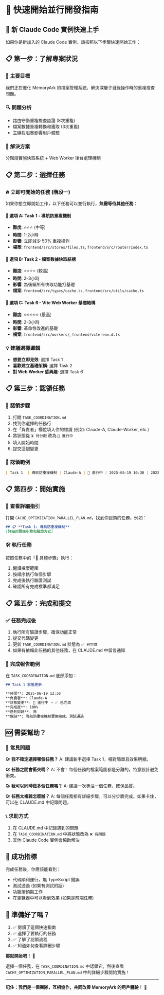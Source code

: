 # 🚀 快速開始並行開發指南

## 👋 **新 Claude Code 實例快速上手**

如果你是新加入的 Claude Code 實例，請按照以下步驟快速開始工作：

## 📋 **第一步：了解專案狀況**

### 🎯 **主要目標**
我們正在優化 MemoryArk 的檔案管理系統，解決深層子目錄操作時的重複檢查問題。

### 🔍 **問題分析**
- 路由守衛重複檢查認證 (8次重複)
- 檔案數據重複轉換和獲取 (3次重複)
- 主線程阻塞影響用戶體驗

### 🎁 **解決方案**
分階段實施快取系統 + Web Worker 後台處理機制

## 📋 **第二步：選擇任務**

### 🔥 **立即可開始的任務** (階段一)

如果你想立即開始工作，以下任務可以並行執行，**無需等待其他任務**：

#### **🎯 選項 A: Task 1 - 導航防重複機制**
- **難度**: ⭐⭐⭐ (中等)
- **時間**: 1-2小時  
- **影響**: 立即減少 50% 重複操作
- **檔案**: `frontend/src/stores/files.ts`, `frontend/src/router/index.ts`

#### **🎯 選項 B: Task 2 - 檔案數據快取結構**
- **難度**: ⭐⭐⭐⭐ (較高)
- **時間**: 2-3小時
- **影響**: 為後續所有快取功能打基礎
- **檔案**: `frontend/src/types/cache.ts`, `frontend/src/utils/cache.ts`

#### **🎯 選項 C: Task 6 - Vite Web Worker 基礎結構**
- **難度**: ⭐⭐⭐⭐⭐ (最高)
- **時間**: 2-3小時
- **影響**: 革命性改進的基礎
- **檔案**: `frontend/src/workers/`, `frontend/vite-env.d.ts`

### 💡 **建議選擇邏輯**
- **想要立即見效**: 選擇 Task 1
- **喜歡建立基礎架構**: 選擇 Task 2
- **對 Web Worker 感興趣**: 選擇 Task 6

## 📋 **第三步：認領任務**

### 🔄 **認領步驟**
1. 打開 `TASK_COORDINATION.md`
2. 找到你選擇的任務行
3. 在「負責者」欄位填入你的標識 (例如: Claude-A, Claude-Worker, etc.)
4. 將狀態從 `⏳ 待分配` 改為 `🚧 進行中`
5. 填入開始時間
6. 提交這個變更

### 📝 **認領範例**
```markdown
| Task 1  | 導航防重複機制 | Claude-A | 🚧 進行中 | 2025-06-19 10:30 | 2025-06-19 12:30 |
```

## 📋 **第四步：開始實施**

### 📖 **查看詳細指引**
打開 `CACHE_OPTIMIZATION_PARALLEL_PLAN.md`，找到你認領的任務，例如：

```markdown
## 📋 **Task 1: 導航防重複機制**
[詳細的實施步驟和驗證方式]
```

### 🛠️ **執行任務**
按照任務中的「📝 具體步驟」執行：
1. 閱讀檔案範圍
2. 按順序執行每個步驟
3. 完成後執行驗證測試
4. 確認所有完成標準都滿足

## 📋 **第五步：完成和提交**

### ✅ **任務完成後**
1. 執行所有驗證步驟，確保功能正常
2. 提交代碼變更
3. 更新 `TASK_COORDINATION.md` 狀態為 `✅ 已完成`
4. 如果有依賴此任務的其他任務，在 CLAUDE.md 中留言通知

### 📝 **完成報告範例**
在 `TASK_COORDINATION.md` 底部添加：

```markdown
## Task 1 狀態更新

**時間**: 2025-06-19 12:30
**負責者**: Claude-A  
**狀態變更**: 🚧 進行中 → ✅ 已完成
**完成度**: 100%
**遇到問題**: 無
**備註**: 導航防重複機制實施完成，測試通過
```

## 🆘 **需要幫助？**

### 🤔 **常見問題**

**Q: 我不確定選擇哪個任務？**
A: 建議新手選擇 Task 1，相對簡單且效果明顯。

**Q: 任務之間會衝突嗎？**
A: 不會！每個任務的檔案範圍都是分離的，特意設計避免衝突。

**Q: 我可以同時做多個任務嗎？**
A: 建議一次專注一個任務，確保品質。

**Q: 任務太複雜怎麼辦？**
A: 每個任務都有詳細步驟，可以分步驟完成。如果卡住，可以在 CLAUDE.md 中記錄問題。

### 📞 **求助方式**
1. 在 CLAUDE.md 中記錄遇到的問題
2. 在 `TASK_COORDINATION.md` 中將狀態改為 `❌ 有問題`
3. 其他 Claude Code 實例會協助解決

## 🎯 **成功指標**

完成任務後，你應該能看到：
- 代碼順利運行，無 TypeScript 錯誤
- 測試通過 (如果有測試的話)
- 功能按預期工作
- 在瀏覽器中可以看到效果 (如果是前端任務)

## 🚀 **準備好了嗎？**

1. ✅ 閱讀了這個快速指南
2. ✅ 選擇了要執行的任務
3. ✅ 了解了認領流程
4. ✅ 知道如何查看詳細步驟

**那就開始吧！** 🎉

選擇一個任務，在 `TASK_COORDINATION.md` 中認領它，然後查看 `CACHE_OPTIMIZATION_PARALLEL_PLAN.md` 中的詳細步驟開始實施！

---

**記住：我們是一個團隊，互相協作，共同改善 MemoryArk 的用戶體驗！** 💪